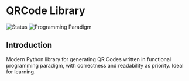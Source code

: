 # QRCode Library

![Status](https://img.shields.io/badge/status-under%20development-orange)
![Programming Paradigm](https://img.shields.io/badge/paradigm-functional-green)

## Introduction

Modern Python library for generating QR Codes written in functional programming paradigm, with correctness and readability as priority. Ideal for learning.
